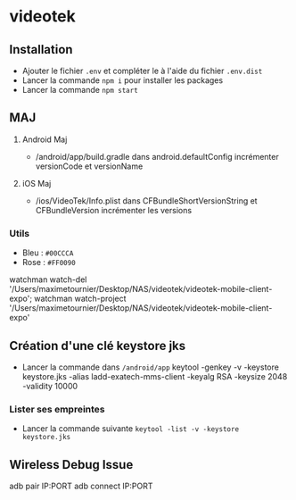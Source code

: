 # videotek

## Installation

- Ajouter le fichier `.env` et compléter le à l'aide du fichier `.env.dist`
- Lancer la commande `npm i` pour installer les packages
- Lancer la commande `npm start`

## MAJ

1. Android Maj
    - /android/app/build.gradle dans android.defaultConfig incrémenter versionCode et versionName

2. iOS Maj
    - /ios/VideoTek/Info.plist dans CFBundleShortVersionString et CFBundleVersion incrémenter les versions

### Utils

- Bleu : `#00CCCA`
- Rose : `#FF0090`

watchman watch-del '/Users/maximetournier/Desktop/NAS/videotek/videotek-mobile-client-expo';
watchman watch-project '/Users/maximetournier/Desktop/NAS/videotek/videotek-mobile-client-expo'

## Création d'une clé keystore jks

- Lancer la commande dans `/android/app` keytool -genkey -v -keystore keystore.jks -alias ladd-exatech-mms-client -keyalg RSA -keysize 2048 -validity 10000

### Lister ses empreintes

- Lancer la commande suivante `keytool -list -v -keystore keystore.jks`

## Wireless Debug Issue

adb pair IP:PORT
adb connect IP:PORT